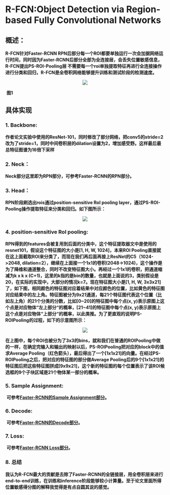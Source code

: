 # R-FCN:Object Detection via Region-based Fully Convolutional Networks

## 概述：

**R-FCN针对Faster-RCNN RPN后部分每一个ROI都要单独运行一次会加据网络运行时间，同时因为Faster-RCNN后部分全部为全连接层，会丢失位置敏感信息，R-FCN提出PS-ROI-Pooling层
不需要每一个roi单独提取特征再进行全连接操作进行分类和回归，R-FCN是全卷积网络能够提升训练和测试阶段的检测速度。**

<div align=center>
<img src="https://pic2.zhimg.com/v2-83c1bce928760858323224ba364e80a5_r.jpg"/>
</div>


​                                                                                                                                      **图1**

## 具体实现

### 1. Backbone:

**作者论文实验中使用的ResNet-101，同时修改了部分网络，把conv5的stride=2改为了stride=1，同时中间卷积层的dilation设置为2，增加感受野。这样最后最总特征图谱为16倍下采样**



### 2. Neck：

**Neck部分这里即为RPN部分，可参考Faster-RCNN的RPN部分。**



### 3. Head：

**RPN阶段刷选出rois通过position-sensitive RoI pooling layer，通过PS-ROI-Pooling操作提取特征来分类和回归。如下图所示：**

<div align=center>
<img src="https://pic2.zhimg.com/v2-56e6b85e7da024665b6821312f2f1645_r.jpg"/>
</div>



### 4. position-sensitive RoI pooling:

**RPN得到的features会被复用到后面的分类中，这个特征提取器文中是使用的resnet101，假设这个特征图的大小是[1, H, W, 1024]，本来ROI Pooling直接就在这上面截取ROI来分类了，而现在我们再后面再接上ResNet的C5（1024->2048, dilation=2），继续在上面接一个1x1的卷积(2048->1024)，这个操作是为了降维和通道整合，同时不改变特征图大小。再经过一个1x1的卷积，把通道缩减为k x k x (C+1)，这里的k指的是bin的数量，也就是上面说的3，类别假设是20，在实际的实现中，大部分的情况k=7。现在特征图大小是[1, H, W, 3x3x21]了，如下图，相同颜色的特征图对应着结果中对应颜色的位置，比如黄色的特征图对应结果中的左上角。特征图被分为9x21通道，每21个特征图代表这个位置（比如左上角）的21个分类的分数，比如[0~20]的特征图中每个点(x, y)表示原图上这个点是对应物体“左上部分“的概率，[21~41]的特征图中每个点(x, y)表示原图上这个点是对应物体“上部分“的概率，以此类推。为了更直观的说明PS-ROIPooling的过程，如下的示意图所示：**

<div align=center>
<img src="https://pic4.zhimg.com/v2-aceb70db0ae5f477dd5a9610c20051b7_r.jpg"/>
</div>

**在上图中，每个ROI也被分为了3x3的bins，就和我们在普通的ROIPooling中做的一样，在确定完输入和输出的映射以后，PS-ROIPooling把对应的block中的值求Average Pooling（红色箭头），最后得出了一个[1x1x21]的向量。在经过PS-ROIPooling之后，把对应的特征图的部分做Average Pooling后的9个[1x1x21]的特征图后把这些特征图拼成[9x9x21]，这个新的特征图的每个位置表示了该ROI候选框的9个子块区域是21个物体某一部分的概率。**

### 5. Sample Assignment:

​	**可参考[Faster-RCNN的Sample Assignment部分](https://github.com/Hanson0910/DL-Algorithm-Summary/blob/main/%E7%9B%AE%E6%A0%87%E6%A3%80%E6%B5%8B%E7%AF%87/Anchor-Base/two-stage/Faster-RCNN.md)。**

### 6. Decode:

​	**可参考[Faster-RCNN的Decode部分](https://github.com/Hanson0910/DL-Algorithm-Summary/blob/main/%E7%9B%AE%E6%A0%87%E6%A3%80%E6%B5%8B%E7%AF%87/Anchor-Base/two-stage/Faster-RCNN.md)。**

### 7. Loss:

​	**可参考[Faster-RCNN Loss部分](https://github.com/Hanson0910/DL-Algorithm-Summary/blob/main/%E7%9B%AE%E6%A0%87%E6%A3%80%E6%B5%8B%E7%AF%87/Anchor-Base/two-stage/Faster-RCNN.md)。**

### 8. 总结

**我认为R-FCN最大的贡献是去除了Faster-RCNN的全链接层，用全卷积层来进行end-to-end训练，在训练和inference阶段能够较小计算量。至于论文里面所得位置敏感得分图的解释我觉得是有点自圆其说的感觉。**
